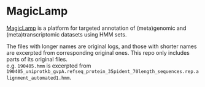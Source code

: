 # MagicLamp
[MagicLamp](https://github.com/Arkadiy-Garber/MagicLamp) is a platform for targeted annotation of (meta)genomic and (meta)transcriptomic datasets using HMM sets.

The files with longer names are original logs, and those with shorter names are excerpted from corresponding original ones. This repo only includes parts of its original files.    
e.g. `190405.hmm` is excerpted from `190405_uniprotkb_gvpA.refseq_protein_35pident_70length_sequences.rep.alignment_automated1.hmm`.